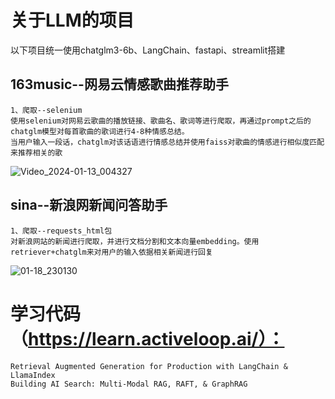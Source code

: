 # 关于LLM的项目
以下项目统一使用chatglm3-6b、LangChain、fastapi、streamlit搭建

## 163music--网易云情感歌曲推荐助手
    1、爬取--selenium
    使用selenium对网易云歌曲的播放链接、歌曲名、歌词等进行爬取，再通过prompt之后的chatglm模型对每首歌曲的歌词进行4-8种情感总结。
    当用户输入一段话，chatglm对该话语进行情感总结并使用faiss对歌曲的情感进行相似度匹配来推荐相关的歌     
![Video_2024-01-13_004327](https://github.com/Chen-Rom-Kay/chatbot/assets/48251374/8536159d-5bdf-42ee-b6e7-19270bc99060)

 ## sina--新浪网新闻问答助手
    1、爬取--requests_html包
    对新浪网站的新闻进行爬取，并进行文档分割和文本向量embedding。使用retriever+chatglm来对用户的输入依据相关新闻进行回复    
![01-18_230130](https://github.com/Chen-Rom-Kay/chatbot/assets/48251374/b8b785fb-5924-4a57-affb-b03b5cb3a312)

# 学习代码（https://learn.activeloop.ai/）：
    Retrieval Augmented Generation for Production with LangChain & LlamaIndex
    Building AI Search: Multi-Modal RAG, RAFT, & GraphRAG






